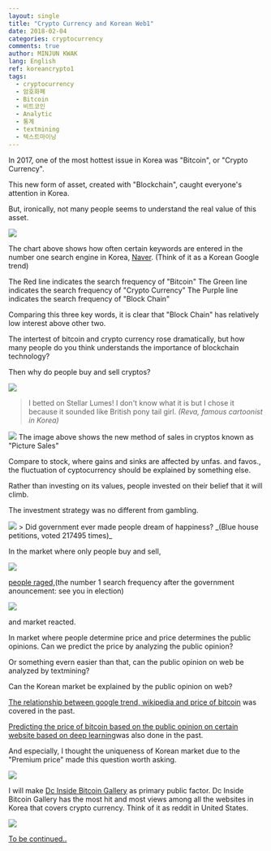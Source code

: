 ```yaml
---
layout: single
title: "Crypto Currency and Korean Web1"
date: 2018-02-04
categories: cryptocurrency
comments: true
author: MINJUN KWAK
lang: English
ref: koreancrypto1
tags:
  - cryptocurrency
  - 암호화폐
  - Bitcoin
  - 비트코인
  - Analytic
  - 통계
  - textmining
  - 텍스트마이닝
---
```

In 2017, one of the most hottest issue in Korea was "Bitcoin", or "Crypto Currency".

This new form of asset, created with "Blockchain", caught everyone's attention in Korea.

But, ironically, not many people seems to understand the real value of this asset.

<img src="/assets/images/koreancypto/naverblockchain.png">

The chart above shows how often certain keywords are entered in the number one search engine in Korea, [Naver]({{"www.naver.com"}}). (Think of it as a Korean Google trend)

The Red line indicates the search frequency of "Bitcoin"
The Green line indicates the search frequency of "Crypto Currency"
The Purple line indicates the search frequency of "Block Chain"

Comparing this three key words, it is clear that "Block Chain" has relatively low interest above other two.

The intertest of bitcoin and crypto currency rose dramatically, but how many people do you think understands the importance of blockchain technology?

Then why do people buy and sell cryptos?

<img src="/assets/images/koreancypto/gauza1.png">

> I betted on Stellar Lumes! I don't know what it is but I chose it because it sounded like British pony tail girl. _(Reva, famous cartoonist in Korea)_

<img src="/assets/images/koreancypto/gauza2.png">
The image above shows the new method of sales in cryptos known as "Picture Sales"

Compare to stock, where gains and sinks are affected by  unfas. and favos., the fluctuation of cyptocurrency should be explained by something else.

Rather than investing on its values, people invested on their belief that it will climb. 

The investment strategy was no different from gambling.

<img src="/assets/images/koreancypto/bluehouse.png">
> <Opposed to regulation on crypto currency>Did government ever made people dream of happiness? _(Blue house petitions, voted 217495 times)_

In the market where only people buy and sell,

<img src="/assets/images/koreancypto/seeyouinhell.png">

[people raged,]({{"http://news.mt.co.kr/mtview.php?no=2018013114225924580"}})(the number 1 search frequency after the government anouncement: see you in election)

<img src="/assets/images/koreancypto/seeyouinhell2.png">

and market reacted.

In market where people determine price and price determines the public opinions. Can we predict the price by analyzing the public opinion?

Or something evern easier than that, can the public opinion on web be analyzed by textmining?

Can the Korean market be explained by the public opinion on web?

[The relationship between google trend, wikipedia and price of bitcoin]({{"https://www.nature.com/articles/srep03415"}}) was covered in the past.

[Predicting the price of bitcoin based on the public opinion on certain website based on deep learning]({{"http://journals.plos.org/plosone/article?id=10.1371/journal.pone.0177630"}})was also done in the past.

And especially, I thought the uniqueness of Korean market due to the "Premium price" made this question worth asking.

<img src="/assets/images/koreancypto/koreanpremium.png">


I will make [Dc Inside Bitcoin Gallery]({{"http://gall.dcinside.com/board/lists/?id=bitcoins"}}) as primary public factor. Dc Inside Bitcoin Gallery has the most hit and most views among all the websites in Korea that covers crypto currency. Think of it as reddit in United States.

<img src="/assets/images/koreancypto/gauza3.png">


[To be continued..]({{"https://minjunkwak.github.io/cryptocurrency/analyzing-cyptocurrency-based-on-korean-web2-kor/"}})
